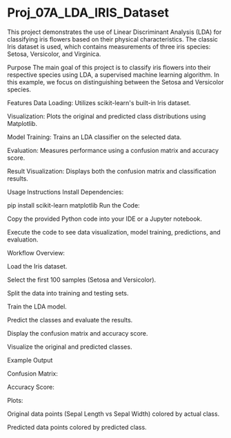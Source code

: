 # Proj_07A_LDA_IRIS_Dataset

This project demonstrates the use of Linear Discriminant Analysis (LDA) for classifying iris flowers based on their physical characteristics. The classic Iris dataset is used, which contains measurements of three iris species: Setosa, Versicolor, and Virginica.

Purpose
The main goal of this project is to classify iris flowers into their respective species using LDA, a supervised machine learning algorithm. In this example, we focus on distinguishing between the Setosa and Versicolor species.

Features
Data Loading: Utilizes scikit-learn's built-in Iris dataset.

Visualization: Plots the original and predicted class distributions using Matplotlib.

Model Training: Trains an LDA classifier on the selected data.

Evaluation: Measures performance using a confusion matrix and accuracy score.

Result Visualization: Displays both the confusion matrix and classification results.

Usage Instructions
Install Dependencies:

pip install scikit-learn matplotlib
Run the Code:

Copy the provided Python code into your IDE or a Jupyter notebook.

Execute the code to see data visualization, model training, predictions, and evaluation.

Workflow Overview:

Load the Iris dataset.

Select the first 100 samples (Setosa and Versicolor).

Split the data into training and testing sets.

Train the LDA model.

Predict the classes and evaluate the results.

Display the confusion matrix and accuracy score.

Visualize the original and predicted classes.

Example Output

Confusion Matrix:

Accuracy Score:

Plots:

Original data points (Sepal Length vs Sepal Width) colored by actual class.

Predicted data points colored by predicted class.
